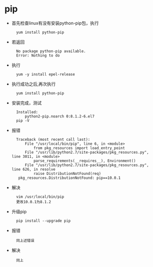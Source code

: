 # pip
* 首先检查linux有没有安装python-pip包，执行
        
        yum install python-pip
* 若返回

        No package python-pip available.
        Error: Nothing to do
* 执行

        yum -y install epel-release
* 执行成功之后,再次执行

        yum install python-pip
* 安装完成，测试

        Installed:
            python2-pip.noarch 0:8.1.2-6.el7
        pip -V
* 报错

        Traceback (most recent call last):
            File "/usr/local/bin/pip", line 6, in <module>
                from pkg_resources import load_entry_point
            File "/usr/lib/python2.7/site-packages/pkg_resources.py", line 3011, in <module>
                parse_requirements(__requires__), Environment()
            File "/usr/lib/python2.7/site-packages/pkg_resources.py", line 626, in resolve
                raise DistributionNotFound(req)
         pkg_resources.DistributionNotFound: pip==10.0.1
* 解决

        vim /usr/local/bin/pip
        更改10.0.1为8.1.2
* 升级pip

        pip install --upgrade pip
* 报错

        同上述错误
* 解决
    
        同上
